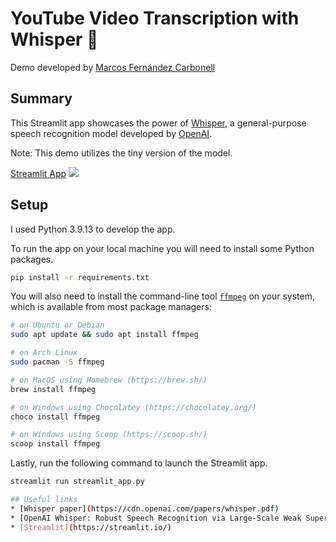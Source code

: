 # YouTube Video Transcription with Whisper 🤫
Demo developed by [Marcos Fernández Carbonell](https://www.linkedin.com/in/marferca/?locale=en_US)

## Summary
This Streamlit app showcases the power of [Whisper](https://github.com/openai/whisper), a general-purpose speech recognition model developed by [OpenAI](https://openai.com/).

Note: This demo utilizes the tiny version of the model.

[Streamlit App](https://marferca-yt-whisper-demo-streamlit-app-luptcq.streamlitapp.com/)
<img src="media/streamlit_app.gif" />

## Setup
I used Python 3.9.13 to develop the app.

To run the app on your local machine you will need to install some Python packages. 
```bash
pip install -r requirements.txt
```

You will also need to install the command-line tool [`ffmpeg`](https://ffmpeg.org/) on your system, which is available from most package managers:

```bash
# on Ubuntu or Debian
sudo apt update && sudo apt install ffmpeg

# on Arch Linux
sudo pacman -S ffmpeg

# on MacOS using Homebrew (https://brew.sh/)
brew install ffmpeg

# on Windows using Chocolatey (https://chocolatey.org/)
choco install ffmpeg

# on Windows using Scoop (https://scoop.sh/)
scoop install ffmpeg
```

Lastly, run the following command to launch the Streamlit app.
```bash
streamlit run streamlit_app.py

## Useful links
* [Whisper paper](https://cdn.openai.com/papers/whisper.pdf)
* [OpenAI Whisper: Robust Speech Recognition via Large-Scale Weak Supervision | Paper and Code by Aleksa Gordić - The AI Epiphany [YouTube Video]](https://www.youtube.com/watch?v=AwJf8aQfChE)
* [Streamlit](https://streamlit.io/)